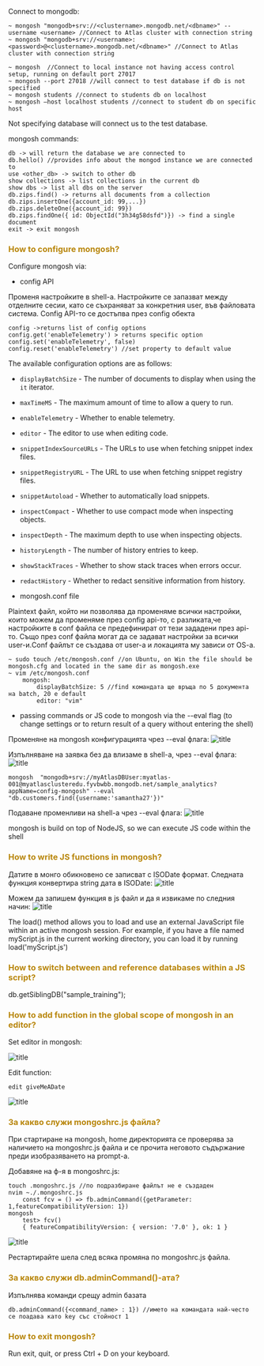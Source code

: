 Connect to mongodb:

    ~ mongosh "mongodb+srv://<clustername>.mongodb.net/<dbname>" --username <username> //Connect to Atlas cluster with connection string
    ~ mongosh "mongodb+srv://<username>:<password>@<clustername>.mongodb.net/<dbname>" //Connect to Atlas cluster with connection string

    ~ mongosh  //Connect to local instance not having access control setup, running on default port 27017
    ~ mongosh --port 27018 //will connect to test database if db is not specified
    ~ mongosh students //connect to students db on localhost
    ~ mongosh –host localhost students //connect to student db on specific host

Not specifying database will connect us to the test database.

mongosh commands:

    db -> will return the database we are connected to
	db.hello() //provides info about the mongod instance we are connected to
	use <other_db> -> switch to other db
	show collections -> list collections in the current db
	show dbs -> list all dbs on the server
	db.zips.find() -> returns all documents from a collection
	db.zips.insertOne({account_id: 99,...})
	db.zips.deleteOne({account_id: 99})
	db.zips.findOne({ id: ObjectId("3h34g58dsfd")}) -> find a single document
	exit -> exit mongosh

### <span style="color:darkgoldenrod"> How to configure mongosh?
Configure mongosh via:
- config API

Променя настройките в shell-a. Настройките се запазват между отделните сесии, като се съхраняват за конкретния user, във файловата система.
Config API-то се достъпва през config обекта

    config ->returns list of config options
    config.get('enableTelemetry') > returns specific option
    config.set('enableTelemetry', false)
    config.reset('enableTelemetry') //set property to default value

The available configuration options are as follows:
  - `displayBatchSize` - The number of documents to display when using the `it` iterator.
  - `maxTimeMS` - The maximum amount of time to allow a query to run.
  - `enableTelemetry` - Whether to enable telemetry.
  - `editor` - The editor to use when editing code.
  - `snippetIndexSourceURLs` - The URLs to use when fetching snippet index files.
  - `snippetRegistryURL` - The URL to use when fetching snippet registry files.
  - `snippetAutoload` - Whether to automatically load snippets.
  - `inspectCompact` - Whether to use compact mode when inspecting objects.
  - `inspectDepth` - The maximum depth to use when inspecting objects.
  - `historyLength` - The number of history entries to keep.
  - `showStackTraces` - Whether to show stack traces when errors occur.
  - `redactHistory` - Whether to redact sensitive information from history.

- mongosh.conf file

Plaintext файл, който ни позволява да променяме всички настройки, които можем да променяме през config api-то,
с разликата,че настройките в conf файла се предефинират от тези зададени през api-то. Също през conf файла могат 
да се задават настройки за всички user-и.Conf файлът се създава от user-a и локацията му зависи от OS-a.

    ~ sudo touch /etc/mongosh.conf //on Ubuntu, on Win the file should be mongosh.cfg and located in the same dir as mongosh.exe
    ~ vim /etc/mongosh.conf
        mongosh:
            displayBatchSize: 5 //find командата ще връща по 5 документа на batch, 20 e default
            editor: "vim"

- passing commands or JS code to mongosh via the --eval flag (to change settings or to return result of a query without entering the shell)

Променяне на mongosh конфигурацията чрез --eval флага:
![title](./resources/changeMongoshSettingsViaEvalFlag.png)

Изпълняване на заявка без да влизаме в shell-a, чрез --eval флага:
![title](./resources/executeQueryWithoutEnteringMongoShell.png)

    mongosh  "mongodb+srv://myAtlasDBUser:myatlas-001@myatlasclusteredu.fyvbwbb.mongodb.net/sample_analytics?appName=config-mongosh" --eval "db.customers.find({username:'samantha27'})"

Подаване променливи на shell-a чрез --eval флага:
![title](./resources/UseEvalFlagOnMongoshCommand.png)

mongosh is build on top of NodeJS, so we can execute JS code within the shell

### <span style="color:darkgoldenrod"> How to write JS functions in mongosh?
Датите в монго обикновено се записват с ISODate формат.
Следната функция конвертира string дата в ISODate:
![title](./resources/defineJsFunctionInMongosh.png)

Можем да запишем функция в js файл и да я извикаме по следния начин:
![title](./resources/loadJsFunctionInMongosh.png)

The load() method allows you to load and use an external JavaScript file within an active mongosh session. 
For example, if you have a file named myScript.js in the current working directory, you can load it by running load('myScript.js')

### <span style="color:darkgoldenrod"> How to switch between and reference databases within a JS script?
db.getSiblingDB("sample_training");

### <span style="color:darkgoldenrod"> How to add function in the global scope of mongosh in an editor?
Set editor in mongosh:

![title](./resources/setEditorInMongosh.png)

Edit function:

    edit giveMeADate

![title](./resources/editJsFunctionInMongosh.png)


### <span style="color:darkgoldenrod"> За какво служи mongoshrc.js файла?
При стартиране на mongosh, home директорията се проверява за наличието на mongoshrc.js файла и се прочита 
неговото съдържание преди изобразяването на prompt-а.

Добавяне на ф-я в mongoshrc.js:

    touch .mongoshrc.js //по подразбиране файлът не е създаден
    nvim ~./.mongoshrc.js
        const fcv = () => fb.adminCommand({getParameter: 1,featureCompatibilityVersion: 1})
    mongosh
        test> fcv()
        { featureCompatibilityVersion: { version: '7.0' }, ok: 1 }

![title](./resources/editThePromptFunctionCalledOnMongoshEnter.png)

Рестартирайте шела след всяка промяна по mongoshrc.js файла.

### <span style="color:darkgoldenrod"> За какво служи db.adminCommand()-ата?
Изпълнява команди срещу admin базата

    db.adminCommand({<command_name> : 1}) //името на командата най-често се поадава като key със стойност 1

### <span style="color:darkgoldenrod"> How to exit mongosh?
Run exit, quit, or press Ctrl + D on your keyboard.
  